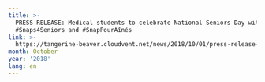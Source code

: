 ```yaml
---
title: >-
  PRESS RELEASE: Medical students to celebrate National Seniors Day with
  #Snaps4Seniors and #SnapPourAînés
link: >-
  https://tangerine-beaver.cloudvent.net/news/2018/10/01/press-release-medical-students-to-celebrate-national-seniors-day-with-snaps4seniors-and-snappoura%C3%AEn%C3%A9s.html
month: October
year: '2018'
lang: en
---
```


